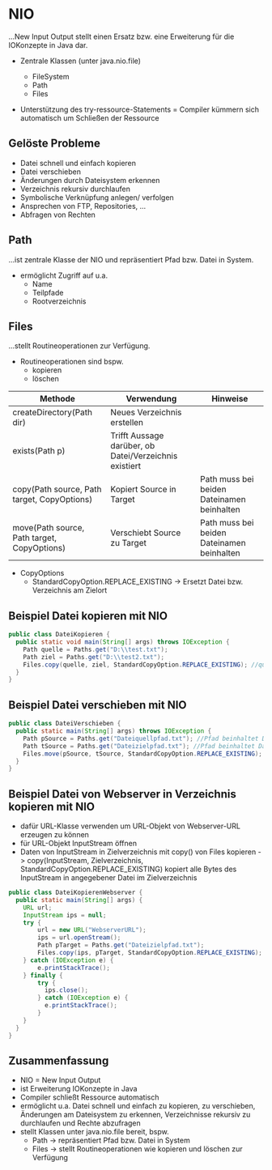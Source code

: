 # NIO

...New Input Output stellt einen Ersatz bzw. eine Erweiterung für die IOKonzepte in Java dar.

- Zentrale Klassen (unter java.nio.file)
  - FileSystem
  - Path
  - Files

- Unterstützung des try-ressource-Statements = Compiler kümmern sich automatisch um Schließen der Ressource

## Gelöste Probleme

- Datei schnell und einfach kopieren
- Datei verschieben
- Änderungen durch Dateisystem erkennen
- Verzeichnis rekursiv durchlaufen
- Symbolische Verknüpfung anlegen/ verfolgen
- Ansprechen von FTP, Repositories, ...
- Abfragen von Rechten

## Path

...ist zentrale Klasse der NIO und repräsentiert Pfad bzw. Datei in System.

- ermöglicht Zugriff auf u.a.
  - Name
  - Teilpfade
  - Rootverzeichnis

## Files

...stellt Routineoperationen zur Verfügung.

- Routineoperationen sind bspw.
  - kopieren
  - löschen

| Methode                                     | Verwendung                                             | Hinweise                                   |
|---------------------------------------------|--------------------------------------------------------|--------------------------------------------|
| createDirectory(Path dir)                   | Neues Verzeichnis erstellen                            |                                            |
| exists(Path p)                              | Trifft Aussage darüber, ob Datei/Verzeichnis existiert |                                            |
| copy(Path source, Path target, CopyOptions) | Kopiert Source in Target                               | Path muss bei beiden Dateinamen beinhalten |
| move(Path source, Path target, CopyOptions) | Verschiebt Source zu Target                            | Path muss bei beiden Dateinamen beinhalten |

- CopyOptions
  - StandardCopyOption.REPLACE_EXISTING -> Ersetzt Datei bzw. Verzeichnis am Zielort

## Beispiel Datei kopieren mit NIO

```java
public class DateiKopieren {
  public static void main(String[] args) throws IOException {
    Path quelle = Paths.get("D:\\test.txt");
    Path ziel = Paths.get("D:\\test2.txt");
    Files.copy(quelle, ziel, StandardCopyOption.REPLACE_EXISTING); //quelle muss bereits existieren
  }
}
```

## Beispiel Datei verschieben mit NIO

```java
public class DateiVerschieben {
  public static main(String[] args) throws IOException {
    Path pSource = Paths.get("Dateiquellpfad.txt"); //Pfad beinhaltet Datei mit Dateinamen
    Path tSource = Paths.get("Dateizielpfad.txt"); //Pfad beinhaltet Datei mit Dateinamen
    Files.move(pSource, tSource, StandardCopyOption.REPLACE_EXISTING);
  }
}
```

## Beispiel Datei von Webserver in Verzeichnis kopieren mit NIO

- dafür URL-Klasse verwenden um URL-Objekt von Webserver-URL erzeugen zu können
- für URL-Objekt InputStream öffnen
- Daten von InputStream in Zielverzeichnis mit copy() von Files kopieren
  -> copy(InputStream, Zielverzeichnis, StandardCopyOption.REPLACE_EXISTING) kopiert alle Bytes des InputStream in angegebener Datei im Zielverzeichnis

```java
public class DateiKopierenWebserver {
  public static main(String[] args) {
    URL url;
    InputStream ips = null;
    try {
        url = new URL("WebserverURL");
        ips = url.openStream();
        Path pTarget = Paths.get("Dateizielpfad.txt");
        Files.copy(ips, pTarget, StandardCopyOption.REPLACE_EXISTING);
    } catch (IOException e) {
        e.printStackTrace();
    } finally {
        try {
          ips.close();
        } catch (IOException e) {
          e.printStackTrace();
        }
    }
  }
}
```

## Zusammenfassung

- NIO = New Input Output
- ist Erweiterung IOKonzepte in Java
- Compiler schließt Ressource automatisch
- ermöglicht u.a. Datei schnell und einfach zu kopieren, zu verschieben, Änderungen am Dateisystem zu erkennen, Verzeichnisse rekursiv zu durchlaufen und Rechte abzufragen
- stellt Klassen unter java.nio.file bereit, bspw.
  - Path -> repräsentiert Pfad bzw. Datei in System
  - Files -> stellt Routineoperationen wie kopieren und löschen zur Verfügung

